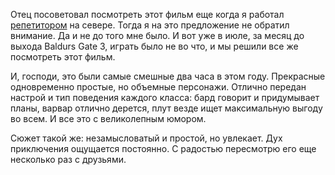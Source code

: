 Отец посоветовал посмотреть этот фильм еще когда я работал [репетитором](p:umnik) на севере.
Тогда я на это предложение не обратил внимание.
Да и не до того мне было.
И вот уже в июле, за месяц до выхода Baldurs Gate 3, играть было не во что, и мы решили все же посмотреть этот фильм.

И, господи, это были самые смешные два часа в этом году.
Прекрасные одновременно простые, но объемные персонажи.
Отлично передан настрой и тип поведения каждого класса: бард говорит и придумывает планы, варвар отлично дерется, плут везде ищет максимальную выгоду во всем.
И все это с великолепным юмором.

Сюжет такой же: незамысловатый и простой, но увлекает.
Дух приключения ощущается постоянно.
С радостью пересмотрю его еще несколько раз с друзьями.